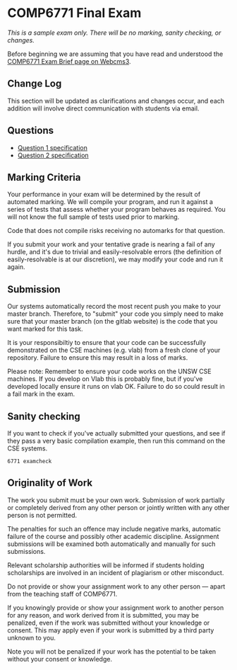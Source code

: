 # COMP6771 Final Exam

_This is a sample exam only. There will be no marking, sanity checking, or changes._

Before beginning we are assuming that you have read and understood the [COMP6771 Exam Brief page on Webcms3]().

## Change Log

This section will be updated as clarifications and changes occur, and each addition will involve direct communication with students via email.

## Questions

 * [Question 1 specification](source/q1/README.md)
 * [Question 2 specification](source/q2/README.md)

## Marking Criteria

Your performance in your exam will be determined by the result of automated marking. We will compile your program, and run it against a series of tests that assess whether your program behaves as required. You will not know the full sample of tests used prior to marking.

Code that does not compile risks receiving no automarks for that question.

If you submit your work and your tentative grade is nearing a fail of any hurdle, and it's due to trivial and easily-resolvable errors (the definition of easily-resolvable is at our discretion), we may modify your code and run it again.

## Submission

Our systems automatically record the most recent push you make to your master branch. Therefore, to "submit" your code you simply need to make sure that your master branch (on the gitlab website) is the code that you want marked for this task.

It is your responsibiltiy to ensure that your code can be successfully demonstrated on the CSE machines (e.g. vlab) from a fresh clone of your repository. Failure to ensure this may result in a loss of marks.

Please note: Remember to ensure your code works on the UNSW CSE machines. If you develop on Vlab this is probably fine, but if you've developed locally ensure it runs on vlab OK. Failure to do so could result in a fail mark in the exam.

## Sanity checking

If you want to check if you've actually submitted your questions, and see if they pass a very basic compilation example, then run this command on the CSE systems.

`6771 examcheck`

## Originality of Work

The work you submit must be your own work. Submission of work partially or completely derived from any other person or jointly written with any other person is not permitted.

The penalties for such an offence may include negative marks, automatic failure of the course and possibly other academic discipline. Assignment submissions will be examined both automatically and manually for such submissions.

Relevant scholarship authorities will be informed if students holding scholarships are involved in an incident of plagiarism or other misconduct.

Do not provide or show your assignment work to any other person — apart from the teaching staff of COMP6771.

If you knowingly provide or show your assignment work to another person for any reason, and work derived from it is submitted, you may be penalized, even if the work was submitted without your knowledge or consent.  This may apply even if your work is submitted by a third party unknown to you.

Note you will not be penalized if your work has the potential to be taken without your consent or knowledge.
